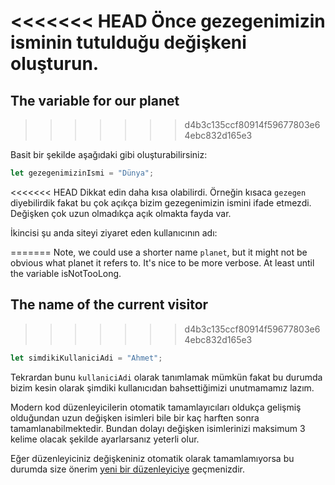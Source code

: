 <<<<<<< HEAD
Önce gezegenimizin isminin tutulduğu değişkeni oluşturun.
=======
## The variable for our planet
>>>>>>> d4b3c135ccf80914f59677803e64ebc832d165e3

Basit bir şekilde aşağıdaki gibi oluşturabilirsiniz:

```js
let gezegenimizinIsmi = "Dünya";
```

<<<<<<< HEAD
Dikkat edin daha kısa olabilirdi. Örneğin kısaca `gezegen` diyebilirdik fakat bu çok açıkça bizim gezegenimizin ismini ifade etmezdi. Değişken çok uzun olmadıkça açık olmakta fayda var.

İkincisi şu anda siteyi ziyaret eden kullanıcının adı:

=======
Note, we could use a shorter name `planet`, but it might not be obvious what planet it refers to. It's nice to be more verbose. At least until the variable isNotTooLong.

## The name of the current visitor
>>>>>>> d4b3c135ccf80914f59677803e64ebc832d165e3

```js
let simdikiKullaniciAdi = "Ahmet";
```
Tekrardan bunu `kullaniciAdi` olarak tanımlamak mümkün fakat bu durumda bizim kesin olarak şimdiki kullanıcıdan bahsettiğimizi unutmamamız lazım.

Modern kod düzenleyicilerin otomatik tamamlayıcıları oldukça gelişmiş olduğundan uzun değişken isimleri bile bir kaç harften sonra tamamlanabilmektedir. Bundan dolayı değişken isimlerinizi maksimum 3 kelime olacak şekilde ayarlarsanız yeterli olur.

Eğer düzenleyiciniz değişkeniniz otomatik olarak tamamlamıyorsa bu durumda size önerim [yeni bir düzenleyiciye](/code-editors) geçmenizdir.